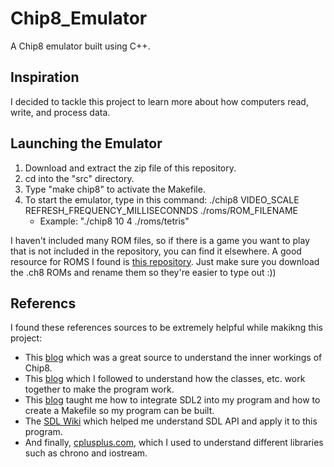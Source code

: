 # Chip8_Emulator

A Chip8 emulator built using C++. 

## Inspiration

I decided to tackle this project to learn more about how computers read, write, and process data. 

## Launching the Emulator

1. Download and extract the zip file of this repository.
2. cd into the "src" directory.
3. Type "make chip8" to activate the Makefile.
4. To start the emulator, type in this command: ./chip8 VIDEO_SCALE REFRESH_FREQUENCY_MILLISECONNDS ./roms/ROM_FILENAME
    - Example: "./chip8 10 4 ./roms/tetris"
    
I haven't included many ROM files, so if there is a game you want to play that is not included in the repository, you can find it elsewhere. A good resource for ROMS I found is [this repository](https://github.com/dmatlack/chip8). Just make sure you download the .ch8 ROMs and rename them so they're easier to type out :))

## Referencs

I found these references sources to be extremely helpful while makikng this project:
- This [blog](http://www.multigesture.net/articles/how-to-write-an-emulator-chip-8-interpreter/) which was a great source to understand the inner workings of Chip8.
- This [blog](https://austinmorlan.com/posts/chip8_emulator/) which I followed to understand how the classes, etc. work together to make the program work. 
- This [blog](https://medium.com/@edkins.sarah/set-up-sdl2-on-your-mac-without-xcode-6b0c33b723f7) taught me how to integrate SDL2 into my program and how to create a Makefile so my program can be built. 
- The [SDL Wiki](https://wiki.libsdl.org/SDL_Quit) which helped me understand SDL API and apply it to this program.
- And finally, [cplusplus.com](http://www.cplusplus.com/), which I used to understand different libraries such as chrono and iostream. 
